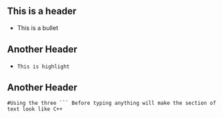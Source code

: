 ## This is a header
- This is a bullet

## Another Header
- `This is highlight` 

## Another Header
``` 
#Using the three ``` Before typing anything will make the section of text look like C++